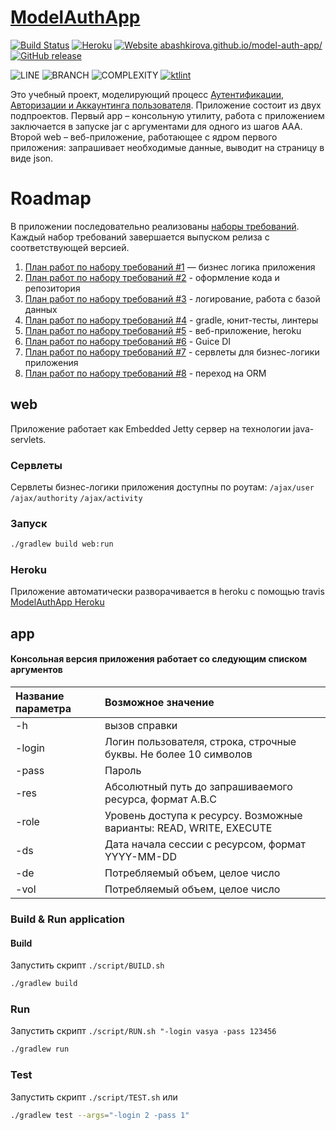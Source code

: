 # [ModelAuthApp](https://abashkirova.github.io/model-auth-app/)
[![Build Status](https://travis-ci.org/ABashkirova/model-auth-app.svg?branch=master)](https://travis-ci.org/ABashkirova/model-auth-app) 
[![Heroku](https://heroku-badge.herokuapp.com/?app=model-auth-app)](https://model-auth-app.herokuapp.com)
[![Website abashkirova.github.io/model-auth-app/](https://img.shields.io/website-up-down-green-red/https/abashkirova.github.io/model-auth-app/.svg)](https://abashkirova.github.io/model-auth-app/)
[![GitHub release](https://img.shields.io/github/release/ABashkirova/model-auth-app.svg)](https://GitHub.com/ABashkirova/model-auth-app/releases/)

![LINE](https://img.shields.io/badge/line--coverage-94%25-brightgreen.svg)
![BRANCH](https://img.shields.io/badge/branch--coverage-89%25-brightgreen.svg)
![COMPLEXITY](https://img.shields.io/badge/complexity-1,69-brightgreen.svg)
[![ktlint](https://img.shields.io/badge/code%20style-%E2%9D%A4-FF4081.svg)](https://ktlint.github.io/)

Это учебный проект, моделирующий процесс [Аутентификации, Авторизации и Аккаунтинга пользователя](https://ru.wikipedia.org/wiki/AAA_(информационная_безопасность)).
Приложение состоит из двух подпроектов. Первый app – консольную утилиту, работа с приложением заключается в запуске jar с аргументами для одного из шагов AAA. 
Второй web – веб-приложение, работающее с ядром первого приложения: запрашивает необходимые данные, выводит на страницу в виде json.

# Roadmap
В приложении последовательно реализованы [наборы требований](./docs/Requirements.md).
Каждый набор требований завершается выпуском релиза с соответствующей версией. 

1. [План работ по набору требований #1](./docs/Roadmap1.md) — бизнес логика приложения
2. [План работ по набору требований #2](./docs/Roadmap2.md) - оформление кода и репозитория
3. [План работ по набору требований #3](./docs/Roadmap3.md) - логирование, работа с базой данных
4. [План работ по набору требований #4](./docs/Roadmap4.md) - gradle, юнит-тесты, линтеры
5. [План работ по набору требований #5](./docs/Roadmap5.md) - веб-приложение, heroku
6. [План работ по набору требований #6](./docs/Roadmap6.md) - Guice DI
7. [План работ по набору требований #7](./docs/Roadmap7.md) - сервлеты для бизнес-логики приложения
8. [План работ по набору требований #8](./docs/Roadmap8.md) - переход на ORM

## web
Приложение работает как Embedded Jetty сервер на технологии java-servlets. 
### Сервлеты
Сервлеты бизнес-логики приложения доступны по роутам:
`/ajax/user`
`/ajax/authority`
`/ajax/activity`

### Запуск
```bash
./gradlew build web:run
```

### Heroku
Приложение автоматически разворачивается в heroku с помощью travis  
[ModelAuthApp Heroku](https://model-auth-app.herokuapp.com)

## app
#### Консольная версия приложения работает со следующим списком аргументов

| Название параметра | Возможное значение |
|:---|:---|
|-h | вызов справки|
|-login | Логин пользователя, строка, строчные буквы. Не более 10 символов |
|-pass | Пароль |
|-res | Абсолютный путь до запрашиваемого ресурса, формат A.B.C |
|-role | Уровень доступа к ресурсу. Возможные варианты: READ, WRITE, EXECUTE |
|-ds| Дата начала сессии с ресурсом, формат YYYY-MM-DD |
|-de | Потребляемый объем, целое число |
|-vol | Потребляемый объем, целое число |

### Build & Run application
#### Build 
Запустить скрипт `./script/BUILD.sh`
```bash
./gradlew build
```

### Run 
Запустить скрипт `./script/RUN.sh "-login vasya -pass 123456`
```bash
./gradlew run
```

### Test
Запустить скрипт `./script/TEST.sh`
или
```bash
./gradlew test --args="-login 2 -pass 1"
```
